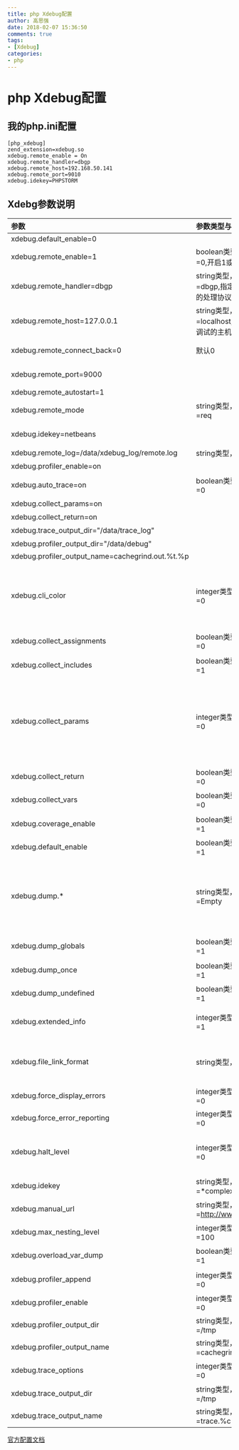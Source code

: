 ```yaml
---
title: php Xdebug配置
author: 高思强
date: 2018-02-07 15:36:50 
comments: true
tags:
- [Xdebug]
categories:
- php
---
```

# php Xdebug配置
## 我的php.ini配置

```
[php_xdebug]
zend_extension=xdebug.so
xdebug.remote_enable = On
xdebug.remote_handler=dbgp
xdebug.remote_host=192.168.50.141
xdebug.remote_port=9010
xdebug.idekey=PHPSTORM
```

## Xdebg参数说明

| 参数| 参数类型与默认值|参数选项与描述 |
| :-- | :-- | :-- |
|xdebug.default_enable=0      | | |
|xdebug.remote_enable=1       |boolean类型，默认值=0,开启1或On|远程调试开关，必须开启或关闭|
|xdebug.remote_handler=dbgp   |string类型，默认值=dbgp,指定远程调试的处理协议|远程调试xdebug与IDE使用的协议，默认就是dbgp|
|xdebug.remote_host=127.0.0.1 |string类型，默认值=localhost,指定远程调试的主机名 |远程调试xdebug回连的主机ip，如果开启了remote_connect_back，则该配置无效|
|xdebug.remote_connect_back=0 |默认0|是否回连，如果开启该选项，那么xdebug回连的ip会是发起调试请求对应的ip|
|xdebug.remote_port=9000      ||远程调试回连的port，默认即为9000，如果有端口冲突，可以修改，对应ide的debug配置里面也要同步修改|
|xdebug.remote_autostart=1    | | |
|xdebug.remote_mode          |string类型，默认值=req| 可以设为req或jit，req表示脚本一开始运行就连接远程客户端，jit表示脚本出错时才连接远程客户端。|
|xdebug.idekey=netbeans       | |调试使用的关键字，发起IDE上的idekey应该和这里配置的idekey一致，不一致则无效|
|xdebug.remote_log=/data/xdebug_log/remote.log |string类型，默认值=|指定远程调试的log日志路径和文件名|
|xdebug.profiler_enable=on    | |是否启用性能检测分析|
|xdebug.auto_trace=on         | boolean类型，默认值=0 |是否启用代码自动跟踪，是否在脚本运行之前自动调用相关追踪函数|
|xdebug.collect_params=on     | |允许收集传递给函数的参数变量|
|xdebug.collect_return=on     | |允许收集函数调用的返回值|
|xdebug.trace_output_dir="/data/trace_log" | |指定堆栈跟踪文件的存放目录|
|xdebug.profiler_output_dir="/data/debug"  | |指定性能分析文件的存放目录|
|xdebug.profiler_output_name=cachegrind.out.%t.%p | | |
|xdebug.cli_color             |integer类型，默认值=0 | 该参数自2.2版本开始引入。如果值=1，当处于CLI模式或连接虚拟控制台时，Xdebug将高亮显示var_dumps()和堆栈输出，；在Windows中，这需要安装ANSICON工具。如果值=2，不管是否处于CLI模式或连接虚拟控制台，Xdebug都会高亮显示var_dumps()或堆栈输出；这种情况下，你可能会看到转义后的代码。|
|xdebug.collect_assignments   |boolean类型，默认值=0| 该参数自2.1版本开始引入。用于控制是否为函数跟踪添加变量赋值功能。|
|xdebug.collect_includes      |boolean类型，默认值=1| 控制是否在跟踪文件中写入include()、include_once()、require()、require_once()等函数中用到的文件名。|
|xdebug.collect_params        |integer类型，默认值=0| 控制在调用函数时，是否收集传递给函数的参数信息。如果参数值过大，这可能会占用大量的内存；不过，在Xdebug 2中不会出现该问题，因为Xdebug 2将相关数据写入磁盘中，而不是占用内存。**如果值=0，则不显示任何信息。** **如果值=1，只显示类型和大小信息，例如：string(6)、array(8)。** **如果值=2，将显示类型和大小，以及全部信息的工具提示。** **如果值=3，将显示变量的全部内容。** **如果值=4，将显示变量的全部内容和变量名。**|
|xdebug.collect_return        |boolean类型，默认值=0| 控制是否在追踪文件中写入函数调用的返回值。|
|xdebug.collect_vars          |boolean类型，默认值=0| 控制是否收集指定作用域中的变量信息。由于需要反向工程PHP的操作码数组，因此Xdebug的分析速度可能比较慢。|
|xdebug.coverage_enable	       |boolean类型，默认值=1| 该参数自2.2版本开始引入。控制是否允许通过设置内部结构来启用代码覆盖率功能。|
|xdebug.default_enable        |boolean类型，默认值=1| 当发生异常或错误时，是否默认显示堆栈信息。|
|xdebug.dump.*	             |string类型，默认值=Empty| 这里的*可以是COOKIE, FILES, GET, POST, REQUEST, SERVER, SESSION中的任意一个。用于指定发生错误时是否显示超全局变量数组中的索引变量信息。比如，你想要显示请求的IP地址和请求方式，可以设置为xdebug.dump.SERVER=REMOTE_ADD,REQUEST_METHOD多个索引变量用英文逗号隔开，如果要输出其中的所有变量，可以直接用*，例如：xdebug.dump.GET=*|
|xdebug.dump_globals          |boolean类型，默认值=1| 控制是否显示通过xdebug.dump.*定义的所有超全局变量的信息。|
|xdebug.dump_once             |boolean类型，默认值=1| 如果出现多个错误，控制超全局变量信息是在所有错误中显示，还是只在第一个错误中显示。|
|xdebug.dump_undefined        |boolean类型，默认值=1| 控制是否显示超全局变量中未定义的值。|
|xdebug.extended_info         |integer类型，默认值=1| 是否强制进入PHP解析器的"extended_info"模式，这将允许Xdebug以远程调试器对文件或行添加断点。开启此模式将拖慢脚本的允许速度，该参数只能在php.ini中设置。|
|xdebug.file_link_format      |string类型，默认值=| 自2.2版本开始引入。用于指定堆栈信息中用到的文件名称的链接样式，这允许IDE通过设置链接协议，直接点击堆栈信息中的文件名称，即可快速打开指定的文件。例如：ZendStudio://%f@%l(%f表示文件路径，%f表示行号)。|
|xdebug.force_display_errors |integer类型，默认值=0| 自2.3版本开始引入。是否强制显示错误信息。|
|xdebug.force_error_reporting |integer类型，默认值=0| 自2.3版本开始引入。是否强制显示所有错误级别的信息。|
|xdebug.halt_level            |integer类型，默认值=0| 自2.3版本开始引入。指定出现那些错误级别的错误时，中止程序运行。例如：xdebug.halt_level=E_WARNING \| E_NOTICE \| E_USER_WARNING \| E_USER_NOTICE(也仅支持上述4种错误级别)。|
|xdebug.idekey               |string类型，默认值=\*complex\*| 指定传递给DBGp调试器处理程序的IDE Key。|
|xdebug.manual_url           |string类型，默认值=http://www.php.net| 仅2.2.1以下版本可用，用于指定从函数堆栈和错误信息链接到的帮助手册的基本URL。|
|xdebug.max_nesting_level    |integer类型，默认值=100| 指定递归的嵌套层级数。|
|xdebug.overload_var_dump    |boolean类型，默认值=1| 自2.2版本开始引入，当php.ini中的html_error设为1时，Xdebug是否默认使用自身的改进版本来重载var_dump()。|
|xdebug.profiler_append	      |integer类型，默认值=0| 当多个请求映射到相同文件时，指定是覆盖之前的调试信息文件还是追加内容到该文件中。|
|xdebug.profiler_enable	      |integer类型，默认值=0|指定是否启用Xdebug的性能分析，并创建性能信息文件。|
|xdebug.profiler_output_dir  |string类型，默认值=/tmp|指定性能分析信息文件的输出目录|
|xdebug.profiler_output_name |string类型，默认值=cachegrind.out.%p|指定性能分析信息文件的名称|
|xdebug.trace_options        |integer类型，默认值=0| 指定对于之后的请求，追踪文件是追加内容还是覆盖之前内容。|
|xdebug.trace_output_dir     |string类型，默认值=/tmp| 指定追踪文件的存放目录|
|xdebug.trace_output_name    |string类型，默认值=trace.%c|指定追踪文件的名称|

[官方配置文档](https://xdebug.org/docs/all_settings)